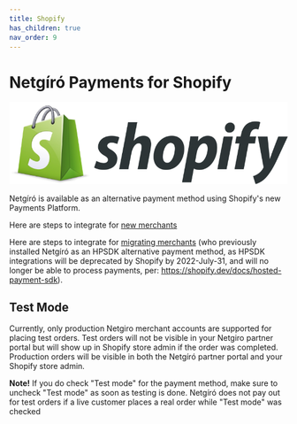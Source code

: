 ```yaml
---
title: Shopify
has_children: true
nav_order: 9
---
```


# Netgíró Payments for Shopify

<img src="/images/shopify-logo-785x231.png">

Netgíró is available as an alternative payment method using Shopify's new Payments Platform.

Here are steps to integrate for [new merchants](https://netgiro.github.io/shopify-new-merchants)

Here are steps to integrate for [migrating merchants](https://netgiro.github.io/shopify-migrating-merchants) (who previously installed Netgíró as an HPSDK alternative payment method, as HPSDK integrations will be deprecated by Shopify by 2022-July-31, and will no longer be able to process payments, per: https://shopify.dev/docs/hosted-payment-sdk).

## Test Mode

Currently, only production Netgiro merchant accounts are supported for placing test orders.  Test orders will not be visible in your Netgiro partner portal 
but will show up in Shopify store admin if the order was completed.  Production orders will be visible in both the Netgíró partner portal and your
Shopify store admin.

**Note!** 
If you do check "Test mode" for the payment method, make sure to uncheck "Test mode" as soon as testing is done.  Netgíró does not pay out for 
test orders if a live customer places a real order while "Test mode" was checked


    
        
